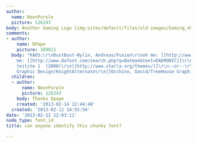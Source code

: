 ```yaml
---
author:
  name: NeonPurple
  picture: 126243
body: Another Gaming Logo [img:sites/default/files/old-images/Gaming_4926.jpg]
comments:
- author:
    name: DPape
    picture: 109811
  body: "KAOS:\r\nDustBust-Nylin, Andreas/Fusion\r\noh me: [[http://www.dafont.com/fusion.font]]\r\n----\r\nDAEMONIC/NATION:\r\nBatmanForeverAlternate\r\noh
    me: [[http://www.dafont.com/search.php?q=Batman&text=DAEMONIC]]\r\n--or--\r\ntsp
    teitite 1  (2000)\r\n[[http://www.starla.org/themes/]]\r\n--or--\r\nOcchino, David/TreeHouse
    Graphic Design/KnightAlternate\r\n[[Occhino, David/TreeHouse Graphic Design/KnightAlternate.ttf]]\r\n"
  children:
  - author:
      name: NeonPurple
      picture: 126243
    body: Thanks Dpape
    created: '2013-02-14 12:44:48'
  created: '2013-02-12 14:55:56'
date: '2013-02-12 12:03:11'
node_type: font_id
title: can anyone identify this chunky font?

---
```


